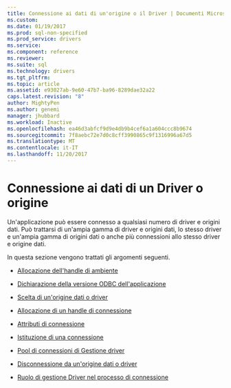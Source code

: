 ```yaml
---
title: Connessione ai dati di un'origine o il Driver | Documenti Microsoft
ms.custom: 
ms.date: 01/19/2017
ms.prod: sql-non-specified
ms.prod_service: drivers
ms.service: 
ms.component: reference
ms.reviewer: 
ms.suite: sql
ms.technology: drivers
ms.tgt_pltfrm: 
ms.topic: article
ms.assetid: e93027ab-9e60-47b7-ba96-8289dae32a22
caps.latest.revision: "8"
author: MightyPen
ms.author: genemi
manager: jhubbard
ms.workload: Inactive
ms.openlocfilehash: ea46d3abfcf9d9e4db9b4cef6a1a604ccc8b9674
ms.sourcegitcommit: 7f8aebc72e7d0c8cff3990865c9f1316996a67d5
ms.translationtype: MT
ms.contentlocale: it-IT
ms.lasthandoff: 11/20/2017
---
```

# <a name="connecting-to-a-data-source-or-driver"></a>Connessione ai dati di un Driver o origine
Un'applicazione può essere connesso a qualsiasi numero di driver e origini dati. Può trattarsi di un'ampia gamma di driver e origini dati, lo stesso driver e un'ampia gamma di origini dati o anche più connessioni allo stesso driver e origine dati.  
  
 In questa sezione vengono trattati gli argomenti seguenti.  
  
-   [Allocazione dell'handle di ambiente](../../../odbc/reference/develop-app/allocating-the-environment-handle.md)  
  
-   [Dichiarazione della versione ODBC dell'applicazione](../../../odbc/reference/develop-app/declaring-the-application-s-odbc-version.md)  
  
-   [Scelta di un'origine dati o driver](../../../odbc/reference/develop-app/choosing-a-data-source-or-driver.md)  
  
-   [Allocazione di un handle di connessione](../../../odbc/reference/develop-app/allocating-a-connection-handle-odbc.md)  
  
-   [Attributi di connessione](../../../odbc/reference/develop-app/connection-attributes.md)  
  
-   [Istituzione di una connessione](../../../odbc/reference/develop-app/establishing-a-connection.md)  
  
-   [Pool di connessioni di Gestione driver](../../../odbc/reference/develop-app/driver-manager-connection-pooling.md)  
  
-   [Disconnessione da un'origine dati o driver](../../../odbc/reference/develop-app/disconnecting-from-a-data-source-or-driver.md)  
  
-   [Ruolo di gestione Driver nel processo di connessione](../../../odbc/reference/develop-app/driver-manager-s-role-in-the-connection-process.md)
